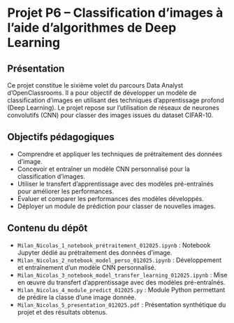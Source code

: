 # Projet P6 – Classification d’images à l’aide d’algorithmes de Deep Learning

## Présentation

Ce projet constitue le sixième volet du parcours Data Analyst d’OpenClassrooms. Il a pour objectif de développer un modèle de classification d’images en utilisant des techniques d’apprentissage profond (Deep Learning). Le projet repose sur l’utilisation de réseaux de neurones convolutifs (CNN) pour classer des images issues du dataset CIFAR-10.

## Objectifs pédagogiques

- Comprendre et appliquer les techniques de prétraitement des données d’image.
- Concevoir et entraîner un modèle CNN personnalisé pour la classification d’images.
- Utiliser le transfert d’apprentissage avec des modèles pré-entraînés pour améliorer les performances.
- Évaluer et comparer les performances des modèles développés.
- Déployer un module de prédiction pour classer de nouvelles images.

## Contenu du dépôt

- `Milan_Nicolas_1_notebook_prétraitement_012025.ipynb` : Notebook Jupyter dédié au prétraitement des données d’image.
- `Milan_Nicolas_2_notebook_model_perso_012025.ipynb` : Développement et entraînement d’un modèle CNN personnalisé.
- `Milan_Nicolas_3_notebook_model_transfer_learning_012025.ipynb` : Mise en œuvre du transfert d’apprentissage avec des modèles pré-entraînés.
- `Milan_Nicolas_4_module_predict_012025.py` : Module Python permettant de prédire la classe d’une image donnée.
- `Milan_Nicolas_5_presentation_012025.pdf` : Présentation synthétique du projet et des résultats obtenus.
